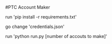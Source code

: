 #PTC Account Maker

run 'pip install -r requirements.txt'

go change 'credentials.json'

run 'python run.py [number of accouts to make]'